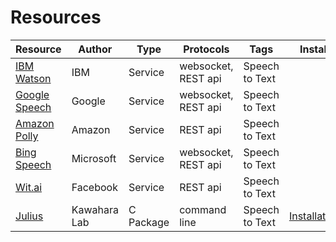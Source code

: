# Resources

<table>
<thead>
<tr><th>Resource                                                                                                                                                                                                                     </th><th>Author      </th><th>Type     </th><th>Protocols          </th><th>Tags          </th><th>Install                                                                                           </th><th>Price  </th><th>Coverage  </th></tr>
</thead>
<tbody>
<tr><td><a href="https://console.ng.bluemix.net/catalog/services/speech-to-text">IBM Watson</a>                                                                                                                                      </td><td>IBM         </td><td>Service  </td><td>websocket, REST api</td><td>Speech to Text</td><td>                                                                                                  </td><td>       </td><td>          </td></tr>
<tr><td><a href="https://cloud.google.com/speech/">Google Speech</a>                                                                                                                                                                 </td><td>Google      </td><td>Service  </td><td>websocket, REST api</td><td>Speech to Text</td><td>                                                                                                  </td><td>       </td><td>          </td></tr>
<tr><td><a href="https://console.aws.amazon.com/polly/">Amazon Polly</a>                                                                                                                                                             </td><td>Amazon      </td><td>Service  </td><td>REST api           </td><td>Speech to Text</td><td>                                                                                                  </td><td>       </td><td>          </td></tr>
<tr><td><a href="https://azure.microsoft.com/en-us/services/cognitive-services/">Bing Speech</a>                                                                                                                                     </td><td>Microsoft   </td><td>Service  </td><td>websocket, REST api</td><td>Speech to Text</td><td>                                                                                                  </td><td>       </td><td>          </td></tr>
<tr><td><a href="https://wit.ai/docs/http/20170307#post—speech-link">Wit.ai</a>                                                                                                                                                      </td><td>Facebook    </td><td>Service  </td><td>REST api           </td><td>Speech to Text</td><td>                                                                                                  </td><td>       </td><td>          </td></tr>
<tr><td><a href="https://github.com/julius-speech/julius" title="Julius is an open-source, high-performance large vocabulary continuous speech recognition (LVCSR) engine for speech-related researchs and developments. ">Julius</a></td><td>Kawahara Lab</td><td>C Package</td><td>command line       </td><td>Speech to Text</td><td><a href="https://jasperproject.github.io/documentation/configuration/#julius-stt">Installation</a></td><td>-      </td><td>          </td></tr>
</tbody>
</table>